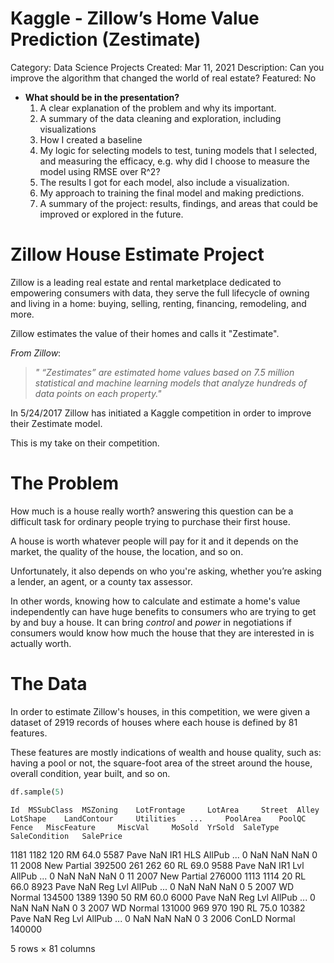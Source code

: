 # Kaggle -  Zillow’s Home Value Prediction (Zestimate)

Category: Data Science Projects
Created: Mar 11, 2021
Description: Can you improve the algorithm that changed the world of real estate?
Featured: No

- **What should be in the presentation?**
    1. A clear explanation of the problem and why its important.
    2. A summary of the data cleaning and exploration, including visualizations
    3. How I created a baseline
    4. My logic for selecting models to test, tuning models that I selected, and measuring the efficacy, e.g. why did I choose to measure the model using RMSE over R^2?
    5. The results I got for each model, also include a visualization.
    6. My approach to training the final model and making predictions.
    7. A summary of the project: results, findings, and areas that could be improved or explored in the future.

# Zillow House Estimate Project

Zillow is a leading real estate and rental marketplace dedicated to empowering consumers with data, they serve the full lifecycle of owning and living in a home: buying, selling, renting, financing, remodeling, and more.

Zillow estimates the value of their homes and calls it "Zestimate". 

*From Zillow*:

> *" “Zestimates” are estimated home values based on 7.5 million statistical and machine learning models that analyze hundreds of data points on each property."*

In 5/24/2017 Zillow has initiated a Kaggle competition in order to improve their Zestimate model.

This is my take on their competition.

# The Problem

How much is a house really worth? answering this question can be a difficult task for ordinary people trying to purchase their first house.

A house is worth whatever people will pay for it and it depends on the market, the quality of the house, the location, and so on.

Unfortunately, it also depends on who you're asking, whether you’re asking a lender, an agent, or a county tax assessor.

In other words, knowing how to calculate and estimate a home's value independently can have huge benefits to consumers who are trying to get by and buy a house. It can bring *control* and *power* in negotiations if consumers would know how much the house that they are interested in is actually worth.

# The Data

In order to estimate Zillow's houses, in this competition, we were given a dataset of 2919 records of houses where each house is defined by 81 features. 

These features are mostly indications of wealth and house quality, such as: having a pool or not, the square-foot area of the street around the house, overall condition, year built, and so on.

```python
df.sample(5)
```
 	Id 	MSSubClass 	MSZoning 	LotFrontage 	LotArea 	Street 	Alley 	LotShape 	LandContour 	Utilities 	... 	PoolArea 	PoolQC 	Fence 	MiscFeature 	MiscVal 	MoSold 	YrSold 	SaleType 	SaleCondition 	SalePrice
1181 	1182 	120 	RM 	64.0 	5587 	Pave 	NaN 	IR1 	HLS 	AllPub 	... 	0 	NaN 	NaN 	NaN 	0 	11 	2008 	New 	Partial 	392500
261 	262 	60 	RL 	69.0 	9588 	Pave 	NaN 	IR1 	Lvl 	AllPub 	... 	0 	NaN 	NaN 	NaN 	0 	11 	2007 	New 	Partial 	276000
1113 	1114 	20 	RL 	66.0 	8923 	Pave 	NaN 	Reg 	Lvl 	AllPub 	... 	0 	NaN 	NaN 	NaN 	0 	5 	2007 	WD 	Normal 	134500
1389 	1390 	50 	RM 	60.0 	6000 	Pave 	NaN 	Reg 	Lvl 	AllPub 	... 	0 	NaN 	NaN 	NaN 	0 	3 	2007 	WD 	Normal 	131000
969 	970 	190 	RL 	75.0 	10382 	Pave 	NaN 	Reg 	Lvl 	AllPub 	... 	0 	NaN 	NaN 	NaN 	0 	3 	2006 	ConLD 	Normal 	140000

5 rows × 81 columns

